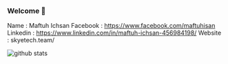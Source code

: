 ### Welcome 👋

Name : Maftuh Ichsan
Facebook : https://www.facebook.com/maftuhisan <br>
Linkedin : https://www.linkedin.com/in/maftuh-ichsan-456984198/
Website : skyetech.team/

![github stats](https://github-readme-stats.vercel.app/api?username=maftuh23&show_icons=true&fbclid=IwAR0l4Ic2u2M8d4pAMvqJkZfWLvJi-WTUc79r7tCE6f-L5Rpe3U26odRp680)

<!--
**maftuh23/maftuh23** is a ✨ _special_ ✨ repository because its `README.md` (this file) appears on your GitHub profile.

Here are some ideas to get you started:

- 🔭 I’m currently working on ...
- 🌱 I’m currently learning ...
- 👯 I’m looking to collaborate on ...
- 🤔 I’m looking for help with ...
- 💬 Ask me about ...
- 📫 How to reach me: ...
- 😄 Pronouns: ...
- ⚡ Fun fact: ...
-->

